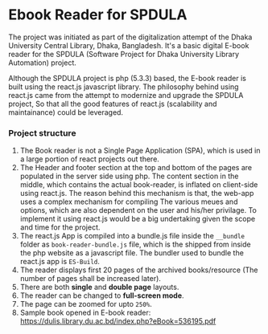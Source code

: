 # Ebook Reader for SPDULA
The project was initiated as part of the digitalization attempt of the Dhaka University Central Library, Dhaka, Bangladesh. It's a basic digital E-book reader for the SPDULA (Software Project for Dhaka University Library Automation) project.

Although the SPDULA project is php (5.3.3) based, the E-book reader is built using the react.js javascript library. The philosophy behind using react.js came from the attempt to modernize and upgrade the SPDULA project, So that all the good features of react.js (scalability and maintainance) could be leveraged.

### Project structure
1. The Book reader is not a Single Page Application (SPA), which is used in a large portion of react projects out there.
2. The Header and footer section at the top and bottom of the pages are populated in the server side using php. The content section in the middle, which contains the actual book-reader, is inflated on client-side using react.js. The reason behind this mechanism is that, the web-app uses a complex mechanism for compiling The various meues and options, which are also dependent on the user and his/her privilage. To implement it using react.js would be a big undertaking given the scope and time for the project.
3. The react.js App is compiled into a bundle.js file inside the `__bundle` folder as `book-reader-bundle.js` file, which is the shipped from inside the php website as a javascript file. The bundler used to bundle the react.js app is `ES-Build`.
4. The reader displays first 20 pages of the archived books/resource (The number of pages shall be increased later).
5. There are both **single** and **double page** layouts.
6. The reader can be changed to **full-screen mode**.
7. The page can be zoomed for upto `250%`.
8. Sample book opened in E-book reader: https://dulis.library.du.ac.bd/index.php?eBook=536195.pdf
